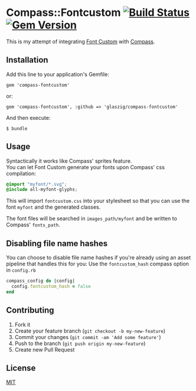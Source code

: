 # Compass::Fontcustom [![Build Status](https://travis-ci.org/glaszig/compass-fontcustom.png?branch=experimental)](https://travis-ci.org/glaszig/compass-fontcustom) [![Gem Version](https://badge.fury.io/rb/compass-fontcustom.png)](http://badge.fury.io/rb/compass-fontcustom)

This is my attempt of integrating [Font Custom](http://fontcustom.com) with [Compass](http://compass-style.org).

## Installation

Add this line to your application's Gemfile:

    gem 'compass-fontcustom'

or:

    gem 'compass-fontcustom', :github => 'glaszig/compass-fontcustom'

And then execute:

    $ bundle

## Usage

Syntactically it works like Compass' sprites feature.  
You can let Font Custom generate your fonts upon Compass' css compilation:

```css
@import "myfont/*.svg";
@include all-myfont-glyphs;
```

This will import `fontcustom.css` into your stylesheet so that you can use the font `myfont` and the generated classes.

The font files will be searched in `images_path/myfont` and be written to Compass' `fonts_path`.

## Disabling file name hashes

You can choose to disable file name hashes if you're already using an asset pipeline that handles this for you:
Use the `fontcustom_hash` compass option in `config.rb`

```ruby
compass_config do |config|
  config.fontcustom_hash = false
end
```

## Contributing

1. Fork it
2. Create your feature branch (`git checkout -b my-new-feature`)
3. Commit your changes (`git commit -am 'Add some feature'`)
4. Push to the branch (`git push origin my-new-feature`)
5. Create new Pull Request

## License

[MIT](https://raw.github.com/glaszig/compass-fontcustom/master/LICENSE)
